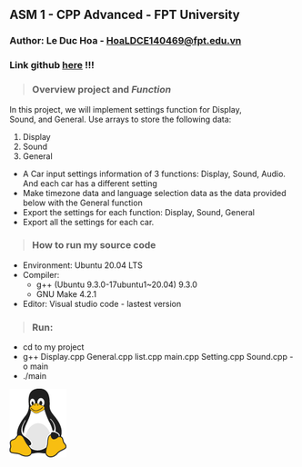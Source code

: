 ## ASM 1 - CPP Advanced - FPT University
### Author: Le Duc Hoa - HoaLDCE140469@fpt.edu.vn
### Link github [here](https://github.com/HoaLD20/CPP/tree/main/CPP201x_Project_2_hoaldFX02033) !!! 
> ### Overview project and ***Function***

In this project, we will implement settings function for Display, <br>
Sound, and General. Use arrays to store the following data:
1. Display
2. Sound
3. General

- A Car input settings information of 3 functions: Display, Sound, Audio. And each car has a different setting
- Make timezone data and language selection data as the data provided below with the General function
- Export the settings for each function: Display, Sound, General
- Export all the settings for each car.


> ### How to run my source code


- Environment: Ubuntu 20.04 LTS
- Compiler: 
  - g++ (Ubuntu 9.3.0-17ubuntu1~20.04) 9.3.0
  - GNU Make 4.2.1
- Editor: Visual studio code - lastest version
> ### Run:
  - cd to my project
  - g++ Display.cpp General.cpp list.cpp main.cpp Setting.cpp Sound.cpp -o main
  - ./main 


![Tux, the Linux mascot](tux.png)